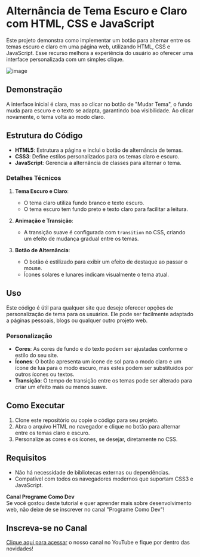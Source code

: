 # Alternância de Tema Escuro e Claro com HTML, CSS e JavaScript

Este projeto demonstra como implementar um botão para alternar entre os temas escuro e claro em uma página web, utilizando HTML, CSS e JavaScript. Esse recurso melhora a experiência do usuário ao oferecer uma interface personalizada com um simples clique.

![image](https://github.com/user-attachments/assets/b2e2351c-d551-407f-a6be-bfd5c43645e1)


## Demonstração

A interface inicial é clara, mas ao clicar no botão de "Mudar Tema", o fundo muda para escuro e o texto se adapta, garantindo boa visibilidade. Ao clicar novamente, o tema volta ao modo claro.

## Estrutura do Código

- **HTML5**: Estrutura a página e inclui o botão de alternância de temas.
- **CSS3**: Define estilos personalizados para os temas claro e escuro.
- **JavaScript**: Gerencia a alternância de classes para alternar o tema.

### Detalhes Técnicos

1. **Tema Escuro e Claro**:
   - O tema claro utiliza fundo branco e texto escuro.
   - O tema escuro tem fundo preto e texto claro para facilitar a leitura.

2. **Animação e Transição**:
   - A transição suave é configurada com `transition` no CSS, criando um efeito de mudança gradual entre os temas.

3. **Botão de Alternância**:
   - O botão é estilizado para exibir um efeito de destaque ao passar o mouse.
   - Ícones solares e lunares indicam visualmente o tema atual.

## Uso

Este código é útil para qualquer site que deseje oferecer opções de personalização de tema para os usuários. Ele pode ser facilmente adaptado a páginas pessoais, blogs ou qualquer outro projeto web.

### Personalização

- **Cores**: As cores de fundo e do texto podem ser ajustadas conforme o estilo do seu site.
- **Ícones**: O botão apresenta um ícone de sol para o modo claro e um ícone de lua para o modo escuro, mas estes podem ser substituídos por outros ícones ou textos.
- **Transição**: O tempo de transição entre os temas pode ser alterado para criar um efeito mais ou menos suave.

## Como Executar

1. Clone este repositório ou copie o código para seu projeto.
2. Abra o arquivo HTML no navegador e clique no botão para alternar entre os temas claro e escuro.
3. Personalize as cores e os ícones, se desejar, diretamente no CSS.

## Requisitos

- Não há necessidade de bibliotecas externas ou dependências.
- Compatível com todos os navegadores modernos que suportam CSS3 e JavaScript.

**Canal Programe Como Dev**  
Se você gostou deste tutorial e quer aprender mais sobre desenvolvimento web, não deixe de se inscrever no canal "Programe Como Dev"!

## Inscreva-se no Canal

[Clique aqui para acessar](https://encurtador.com.br/qefNo) o nosso canal no YouTube e fique por dentro das novidades!

